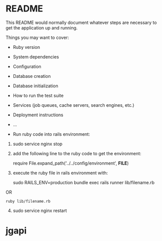 # README

This README would normally document whatever steps are necessary to get the
application up and running.

Things you may want to cover:

* Ruby version

* System dependencies

* Configuration

* Database creation

* Database initialization

* How to run the test suite

* Services (job queues, cache servers, search engines, etc.)

* Deployment instructions

* ...

* Run ruby code into rails environment:
1. sudo service nginx stop
2. add the following line to the ruby code to get the environment:

    require File.expand_path('../../config/environment', __FILE__)

3. execute the ruby file in rails environment with:

    sudo RAILS_ENV=production bundle exec rails runner lib/filename.rb 

OR

    ruby lib/filename.rb 
    
4. sudo service nginx restart
# jgapi